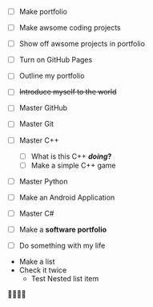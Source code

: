 - [ ] Make portfolio
- [ ] Make awsome coding projects
- [ ] Show off awsome projects in portfolio

- [ ] Turn on GitHub Pages
- [ ] Outline my portfolio
- [ ] <del>Introduce myself to the world</del>
- [ ] Master GitHub
- [ ] Master Git
- [ ] Master C++
  - [ ] What is this C++ **_doing_?**
  - [ ] Make a simple C++ game 
- [ ] Master Python
- [ ] Make an Android Application
- [ ] Master C#
- [ ] Make a **software portfolio**
- [ ] Do something with my life

- Make a list
- Check it twice
  - Test Nested list item

:tada::tada::tada::tada:
